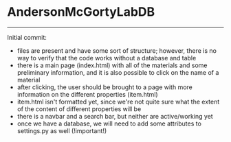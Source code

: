 # AndersonMcGortyLabDB
----
Initial commit:
- files are present and have some sort of structure; however, there is no way to verify that the code works without a database and table
- there is a main page (index.html) with all of the materials and some preliminary information, and it is also possible to click on the name of a material
- after clicking, the user should be brought to a page with more information on the different properties (item.html)
-  item.html isn't formatted yet, since we're not quite sure what the extent of the content of different properties will be
-  there is a navbar and a search bar, but neither are active/working yet
-  once we have a database, we will need to add some attributes to settings.py as well (!important!)

